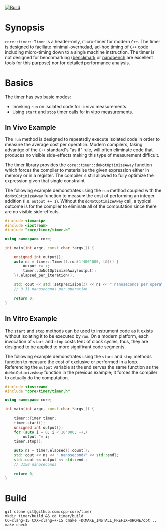 [![Build](https://github.com/cpp-core/timer/actions/workflows/build.yaml/badge.svg)](https://github.com/cpp-core/timer/actions/workflows/build.yaml)

# Synopsis
`core::timer::Timer` is a header-only, micro-timer for modern
`C++`. The timer is designed to faciliate minimal-overhedad, ad-hoc
timing of `C++` code including micro-timing down to a single machine
instruction. The timer is not designed for benchmarking
([benchmark](https://github.com/google/benchmark) or
[nanobench](https://github.com/martinus/nanobench) are excellent tools
for this purpose) nor for detailed performance analysis.

# Basics
The timer has two basic modes:
- Inovking `run` on isolated code for in vivo measurements.
- Using `start` and `stop` timer calls for in vitro measurements.

## In Vivo Example
The `run` method is designed to repeatedly execute isolated code in
order to measure the average cost per operation. Modern compilers,
taking advantge of the `C++` standard's "as if" rule, will often
eliminate code that produces no visible side-effects making this type
of measurement difficult.

The timer library provides the `core::timer::doNotOptimizeAway`
function which forces the compiler to materialize the given expression
either in memory or in a register. The compiler is still allowed to
fully optimize the expression given that single constraint.

The following example demonstrates using the `run` method coupled with
the `doNotOptimizeAway` function to measure the cost of performing an
integer addition (i.e. `output += 1`). Without the `doNotOptimizeAway`
call, a typical outcome is for the compiler to eliminate all of the
computation since there are no visible side-effects.

```c++
#include <iomanip>
#include <iostream>
#include "core/timer/timer.h"

using namespace core;

int main(int argc, const char *argv[]) {

    unsigned int output{};
    auto ns = timer::Timer().run(1'000'000, [&]() {
	    output += 1;
	    timer::doNotOptimizeAway(output);
    }).elapsed_per_iteration();
    
    std::cout << std::setprecision(2) << ns << " nanoseconds per operation" << std::endl;
    // 0.31 nanoseconds per operation
	
    return 0;
}
```

## In Vitro Example
The `start` and `stop` methods can be used to instrument code as it
exists without isolating it to be executed by `run`. On a modern
platform, each invocation of `start` and `stop` costs tens of clock
cycles, thus, they are designed to be applied to more significant code
segments.

The following example demonstrates using the `start` and `stop`
methods function to measure the cost of exclusive or performed in a
loop. Referencing the `output` variable at the end serves the same
function as the `doNotOptimizeAway` function in the previous example;
it forces the compiler to actually do the computation.

```c++
#include <iostream>
#include "core/timer/timer.h"

using namespace core;

int main(int argc, const char *argv[]) {
    
    timer::Timer timer;
    timer.start();
    unsigned int output{};
    for (auto i = 0; i < 10'000; ++i)
		output ^= i;
    timer.stop();

    auto ns = timer.elapsed().count();
    std::cout << ns << " nanoseconds" << std::endl;
    std::cout << output << std::endl;
    // 3150 nanoseconds
	
    return 0;
}
```


# Build

    git clone git@github.com:cpp-core/timer
    mkdir timer/build && cd timer/build
    CC=clang-15 CXX=clang++-15 cmake -DCMAKE_INSTALL_PREFIX=$HOME/opt ..
    make check
